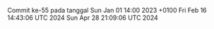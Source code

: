 Commit ke-55 pada tanggal Sun Jan 01 14:00 2023 +0100
Fri Feb 16 14:43:06 UTC 2024
Sun Apr 28 21:09:06 UTC 2024
